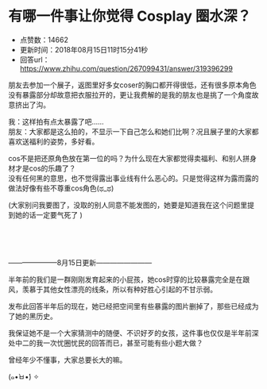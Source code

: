 # 有哪一件事让你觉得 Cosplay 圈水深？
- 点赞数：14662
- 更新时间：2018年08月15日11时15分41秒
- 回答url：https://www.zhihu.com/question/267099431/answer/319396299
<body>
 <p data-pid="0n6g4fYX">朋友去参加一个展子，返图里好多女coser的胸口都开得很低，还有很多原本角色没有暴露部分却故意把衣服拉开的，更让我费解的是我的朋友也是挑了一个角度故意挤出了沟。</p>
 <p data-pid="gkCJ43MR">我：这样拍有点太暴露了吧……<br>
  朋友：大家都是这么拍的，不显示一下自己怎么和她们比啊？况且展子里的大家都喜欢送福利的姿势，多好看。</p>
 <p data-pid="IcCTtTZW">cos不是把还原角色放在第一位的吗？为什么现在大家都觉得卖福利、和别人拼身材才是cos的乐趣了？<br>
  没有任何黑的意思，也不觉得露出事业线有什么恶心的。只是觉得这样为露而露的做法好像有些不尊重cos角色(ಥ_ಥ)</p>
 <p data-pid="9seUmDv1">(大家别问我要图了，没取的别人同意不能发图的，她要是知道我在这个问题里提到她的话一定要气死了 )</p>
 <p class="ztext-empty-paragraph"><br></p>
 <p class="ztext-empty-paragraph"><br></p>
 <p data-pid="IwFwGpQC">———————8月15日更新————————</p>
 <p data-pid="p-wk_1gY">半年前的我们是一群刚刚发育起来的小屁孩，她cos时穿的比较暴露完全是在跟风，羡慕于其他女性漂亮的线条，所以有种好胜心引起的不甘示弱。</p>
 <p data-pid="N14PTlu8">发布此回答半年后的现在，她已经把空间里有些暴露的图片删掉了，那些已经成为了她的黑历史。</p>
 <p data-pid="YVVf36Ma">我保证她不是一个大家猜测中的随便、不识好歹的女孩，这件事也仅仅是半年前深处中二的我一次忧圈忧民的回答而已，甚至可能有些小题大做？</p>
 <p data-pid="PiGq20ft">曾经年少不懂事，大家总要长大的嘛。</p>
 <p data-pid="2QezaeGx">(๑•̀ㅂ•́) ✧</p>
</body>